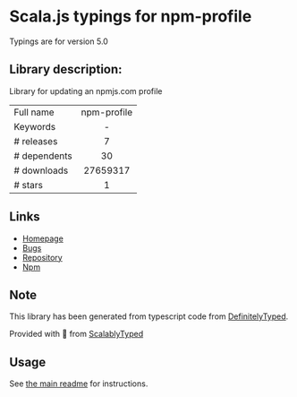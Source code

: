 
# Scala.js typings for npm-profile

Typings are for version 5.0

## Library description:
Library for updating an npmjs.com profile

|                    |                 |
| ------------------ | :-------------: |
| Full name          | npm-profile |
| Keywords           | - |
| # releases         | 7 |
| # dependents       | 30 |
| # downloads        | 27659317 |
| # stars            | 1 |

## Links
- [Homepage](https://github.com/npm/npm-profile#readme)
- [Bugs](https://github.com/npm/npm-profile/issues)
- [Repository](https://github.com/npm/npm-profile)
- [Npm](https://www.npmjs.com/package/npm-profile)
    


## Note
This library has been generated from typescript code from [DefinitelyTyped](https://definitelytyped.org).

Provided with :purple_heart: from [ScalablyTyped](https://github.com/oyvindberg/ScalablyTyped)

## Usage
See [the main readme](../../readme.md) for instructions.


